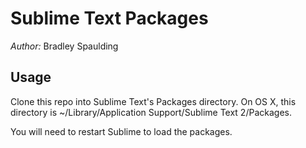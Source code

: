 Sublime Text Packages
=====================

*Author:* Bradley Spaulding

Usage
-----

Clone this repo into Sublime Text's Packages directory. On OS X, this directory is ~/Library/Application Support/Sublime Text 2/Packages.

You will need to restart Sublime to load the packages.